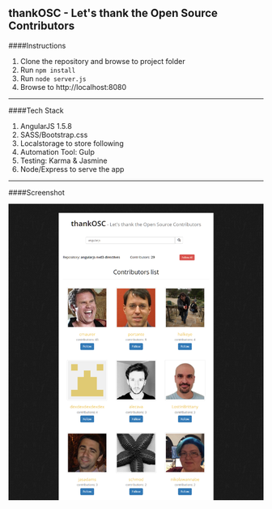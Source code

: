 thankOSC - Let's thank the Open Source Contributors
-

####Instructions

1. Clone the repository and browse to project folder
2. Run `npm install`
3. Run `node server.js`
4. Browse to http://localhost:8080

---


####Tech Stack

1. AngularJS 1.5.8
2. SASS/Bootstrap.css
3. Localstorage to store following
4. Automation Tool: Gulp
5. Testing: Karma & Jasmine
6. Node/Express to serve the app

---

####Screenshot

![Alt text](screenshot.png "thankOSC app screenshot")